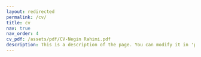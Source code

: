 ```yaml
---
layout: redirected
permalink: /cv/
title: cv
nav: true
nav_order: 4
cv_pdf: /assets/pdf/CV-Negin Rahimi.pdf
description: This is a description of the page. You can modify it in 'pages/_cv.md'. You can also change or remove the top pdf download button.
---
```

